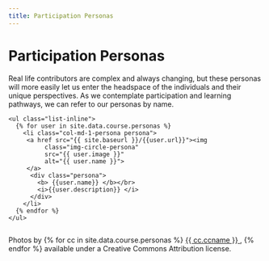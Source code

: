 ```yaml
---
title: Participation Personas
---
```


# Participation Personas

  Real life contributors are complex and always changing, but these personas will more easily let us enter the headspace of the individuals and their unique perspectives.  As we contemplate participation and learning pathways, we can refer to our personas by name.



  <div class="containers">
  
    <ul class="list-inline">
      {% for user in site.data.course.personas %}
        <li class="col-md-1-persona persona">
         <a href src="{{ site.baseurl }}/{{user.url}}"><img
              class="img-circle-persona"
              src="{{ user.image }}"
              alt="{{ user.name }}"> 
         </a>
          <div class="persona">
            <b> {{user.name}} </b></br>
            <i>{{user.description}} </i> 
          </div>
        </li>
      {% endfor %}
    </ul>
  </div>


<div style="float:left">
  
  Photos by {% for cc in site.data.course.personas %}
   <a href="{{ cc.imagecc }}">{{ cc.ccname }} </a>, 
  {% endfor %}
  available under a Creative Commons Attribution license.

</div>




